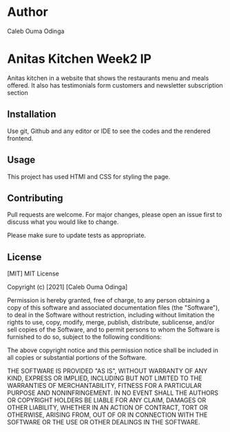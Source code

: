 # Author
Caleb Ouma Odinga 

# Anitas Kitchen Week2 IP

Anitas kitchen in a website that shows the restaurants menu and meals offered. It also has testimonials form customers and newsletter subscription section

## Installation

Use git, Github and any editor or IDE to see the codes and the rendered frontend.

## Usage

This project has used HTMl and CSS for styling the page.

## Contributing
Pull requests are welcome. For major changes, please open an issue first to discuss what you would like to change.

Please make sure to update tests as appropriate.

## License
[MIT]
MIT License

Copyright (c) [2021] [Caleb Ouma Odinga]

Permission is hereby granted, free of charge, to any person obtaining a copy
of this software and associated documentation files (the "Software"), to deal
in the Software without restriction, including without limitation the rights
to use, copy, modify, merge, publish, distribute, sublicense, and/or sell
copies of the Software, and to permit persons to whom the Software is
furnished to do so, subject to the following conditions:

The above copyright notice and this permission notice shall be included in all
copies or substantial portions of the Software.

THE SOFTWARE IS PROVIDED "AS IS", WITHOUT WARRANTY OF ANY KIND, EXPRESS OR
IMPLIED, INCLUDING BUT NOT LIMITED TO THE WARRANTIES OF MERCHANTABILITY,
FITNESS FOR A PARTICULAR PURPOSE AND NONINFRINGEMENT. IN NO EVENT SHALL THE
AUTHORS OR COPYRIGHT HOLDERS BE LIABLE FOR ANY CLAIM, DAMAGES OR OTHER
LIABILITY, WHETHER IN AN ACTION OF CONTRACT, TORT OR OTHERWISE, ARISING FROM,
OUT OF OR IN CONNECTION WITH THE SOFTWARE OR THE USE OR OTHER DEALINGS IN THE
SOFTWARE.